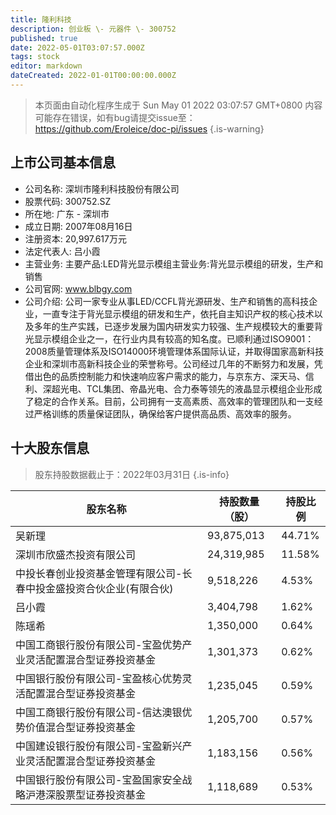 ```yaml
---
title: 隆利科技
description: 创业板 \- 元器件 \- 300752
published: true
date: 2022-05-01T03:07:57.000Z
tags: stock
editor: markdown
dateCreated: 2022-01-01T00:00:00.000Z
---
```


> 本页面由自动化程序生成于 Sun May 01 2022 03:07:57 GMT+0800
> 内容可能存在错误，如有bug请提交issue至：https://github.com/Eroleice/doc-pi/issues
{.is-warning}

## 上市公司基本信息
- 公司名称: 深圳市隆利科技股份有限公司
- 股票代码: 300752.SZ
- 所在地: 广东 - 深圳市
- 成立日期: 2007年08月16日
- 注册资本: 20,997.617万元
- 法定代表人: 吕小霞
- 主营业务: 主要产品:LED背光显示模组主营业务:背光显示模组的研发，生产和销售
- 公司官网: www.blbgy.com
- 公司介绍: 公司一家专业从事LED/CCFL背光源研发、生产和销售的高科技企业，一直专注于背光显示模组的研发和生产，依托自主知识产权的核心技术以及多年的生产实践，已逐步发展为国内研发实力较强、生产规模较大的重要背光显示模组企业之一，在行业内具有较高的知名度。已顺利通过ISO9001：2008质量管理体系及ISO14000环境管理体系国际认证，并取得国家高新科技企业和深圳市高新科技企业的荣誉称号。公司经过几年的不断努力和发展，凭借出色的品质控制能力和快速响应客户需求的能力，与京东方、深天马、信利、深超光电、TCL集团、帝晶光电、合力泰等领先的液晶显示模组企业形成了稳定的合作关系。目前，公司拥有一支高素质、高效率的管理团队和一支经过严格训练的质量保证团队，确保给客户提供高品质、高效率的服务。


## 十大股东信息
> 股东持股数据截止于：2022年03月31日
{.is-info}

| 股东名称 | 持股数量（股） | 持股比例 |
| --- | --- | --- |
| 吴新理 | 93,875,013 | 44.71% |
| 深圳市欣盛杰投资有限公司 | 24,319,985 | 11.58% |
| 中投长春创业投资基金管理有限公司-长春中投金盛投资合伙企业(有限合伙) | 9,518,226 | 4.53% |
| 吕小霞 | 3,404,798 | 1.62% |
| 陈瑶希 | 1,350,000 | 0.64% |
| 中国工商银行股份有限公司-宝盈优势产业灵活配置混合型证券投资基金 | 1,301,373 | 0.62% |
| 中国银行股份有限公司-宝盈核心优势灵活配置混合型证券投资基金 | 1,235,045 | 0.59% |
| 中国工商银行股份有限公司-信达澳银优势价值混合型证券投资基金 | 1,205,700 | 0.57% |
| 中国建设银行股份有限公司-宝盈新兴产业灵活配置混合型证券投资基金 | 1,183,156 | 0.56% |
| 中国银行股份有限公司-宝盈国家安全战略沪港深股票型证券投资基金 | 1,118,689 | 0.53% |




